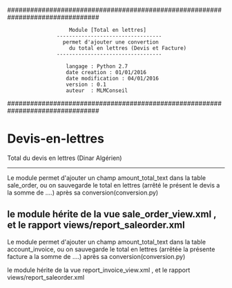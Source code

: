
################################################################################
                                                                              
                        Module [Total en lettres]                         
                    ----------------------------------                        
                      permet d'ajouter une convertion                         
                        du total en lettres (Devis et Facture)                           
                    ----------------------------------                        
                                                                              
                       langage : Python 2.7                                   
                       date creation : 01/01/2016                            
                       date modification : 04/01/2016                         
                       version : 0.1                                          
                       auteur  : MLMConseil                              
                                                                              
################################################################################


# Devis-en-lettres
Total du devis en lettres (Dinar Algérien)

-------------------------
Le module permet d'ajouter un champ amount_total_text dans la table sale_order,
ou on sauvegarde le total en lettres (arrêté le présent le devis a la somme de ....) 
après sa conversion(conversion.py)

le module hérite de la vue  sale_order_view.xml , et le rapport views/report_saleorder.xml
-------------------------
Le module permet d'ajouter un champ amount_total_text dans la table account_invoice,
ou on sauvegarde le total en lettres (arrêtée la présente facture a la somme de ....) 
après sa conversion(conversion.py)

le module hérite de la vue  report_invoice_view.xml , et le rapport views/report_saleorder.xml